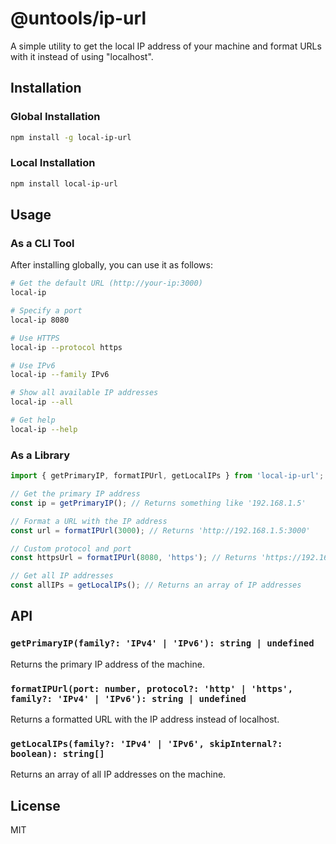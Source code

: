 # @untools/ip-url

A simple utility to get the local IP address of your machine and format URLs with it instead of using "localhost".

## Installation

### Global Installation

```bash
npm install -g local-ip-url
```

### Local Installation

```bash
npm install local-ip-url
```

## Usage

### As a CLI Tool

After installing globally, you can use it as follows:

```bash
# Get the default URL (http://your-ip:3000)
local-ip

# Specify a port
local-ip 8080

# Use HTTPS
local-ip --protocol https

# Use IPv6
local-ip --family IPv6

# Show all available IP addresses
local-ip --all

# Get help
local-ip --help
```

### As a Library

```typescript
import { getPrimaryIP, formatIPUrl, getLocalIPs } from 'local-ip-url';

// Get the primary IP address
const ip = getPrimaryIP(); // Returns something like '192.168.1.5'

// Format a URL with the IP address
const url = formatIPUrl(3000); // Returns 'http://192.168.1.5:3000'

// Custom protocol and port
const httpsUrl = formatIPUrl(8080, 'https'); // Returns 'https://192.168.1.5:8080'

// Get all IP addresses
const allIPs = getLocalIPs(); // Returns an array of IP addresses
```

## API

### `getPrimaryIP(family?: 'IPv4' | 'IPv6'): string | undefined`

Returns the primary IP address of the machine.

### `formatIPUrl(port: number, protocol?: 'http' | 'https', family?: 'IPv4' | 'IPv6'): string | undefined`

Returns a formatted URL with the IP address instead of localhost.

### `getLocalIPs(family?: 'IPv4' | 'IPv6', skipInternal?: boolean): string[]`

Returns an array of all IP addresses on the machine.

## License

MIT
